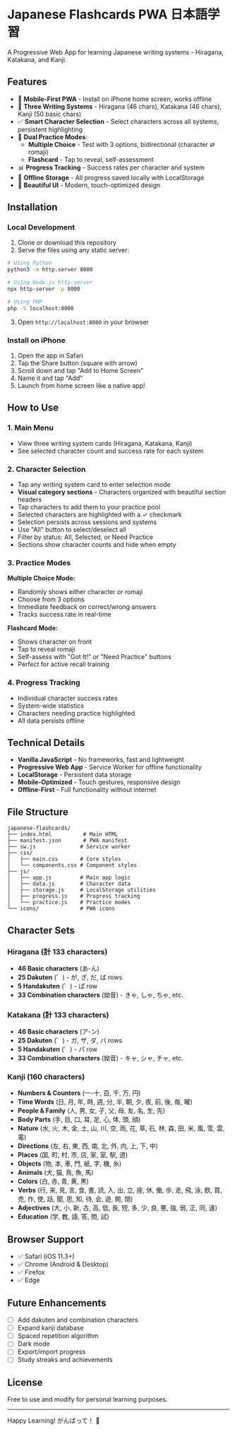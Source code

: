 # Japanese Flashcards PWA 日本語学習

A Progressive Web App for learning Japanese writing systems - Hiragana, Katakana, and Kanji.

## Features

- 📱 **Mobile-First PWA** - Install on iPhone home screen, works offline
- 🎌 **Three Writing Systems** - Hiragana (46 chars), Katakana (46 chars), Kanji (50 basic chars)
- ✅ **Smart Character Selection** - Select characters across all systems, persistent highlighting
- 🎯 **Dual Practice Modes**:
  - **Multiple Choice** - Test with 3 options, bidirectional (character ⇄ romaji)
  - **Flashcard** - Tap to reveal, self-assessment
- 📊 **Progress Tracking** - Success rates per character and system
- 💾 **Offline Storage** - All progress saved locally with LocalStorage
- 🎨 **Beautiful UI** - Modern, touch-optimized design

## Installation

### Local Development

1. Clone or download this repository
2. Serve the files using any static server:

```bash
# Using Python
python3 -m http.server 8000

# Using Node.js http-server
npx http-server -p 8000

# Using PHP
php -S localhost:8000
```

3. Open `http://localhost:8000` in your browser

### Install on iPhone

1. Open the app in Safari
2. Tap the Share button (square with arrow)
3. Scroll down and tap "Add to Home Screen"
4. Name it and tap "Add"
5. Launch from home screen like a native app!

## How to Use

### 1. Main Menu
- View three writing system cards (Hiragana, Katakana, Kanji)
- See selected character count and success rate for each system

### 2. Character Selection
- Tap any writing system card to enter selection mode
- **Visual category sections** - Characters organized with beautiful section headers
- Tap characters to add them to your practice pool
- Selected characters are highlighted with a ✓ checkmark
- Selection persists across sessions and systems
- Use "All" button to select/deselect all
- Filter by status: All, Selected, or Need Practice
- Sections show character counts and hide when empty

### 3. Practice Modes

**Multiple Choice Mode:**
- Randomly shows either character or romaji
- Choose from 3 options
- Immediate feedback on correct/wrong answers
- Tracks success rate in real-time

**Flashcard Mode:**
- Shows character on front
- Tap to reveal romaji
- Self-assess with "Got It!" or "Need Practice" buttons
- Perfect for active recall training

### 4. Progress Tracking
- Individual character success rates
- System-wide statistics
- Characters needing practice highlighted
- All data persists offline

## Technical Details

- **Vanilla JavaScript** - No frameworks, fast and lightweight
- **Progressive Web App** - Service Worker for offline functionality
- **LocalStorage** - Persistent data storage
- **Mobile-Optimized** - Touch gestures, responsive design
- **Offline-First** - Full functionality without internet

## File Structure

```
japanese-flashcards/
├── index.html          # Main HTML
├── manifest.json       # PWA manifest
├── sw.js              # Service worker
├── css/
│   ├── main.css       # Core styles
│   └── components.css # Component styles
├── js/
│   ├── app.js         # Main app logic
│   ├── data.js        # Character data
│   ├── storage.js     # LocalStorage utilities
│   ├── progress.js    # Progress tracking
│   └── practice.js    # Practice modes
└── icons/             # PWA icons

```

## Character Sets

### Hiragana (計 133 characters)
- **46 Basic characters** (あ-ん)
- **25 Dakuten** (゛) - が, ざ, だ, ば rows
- **5 Handakuten** (゜) - ぱ row
- **33 Combination characters** (拗音) - きゃ, しゃ, ちゃ, etc.

### Katakana (計 133 characters)
- **46 Basic characters** (ア-ン)
- **25 Dakuten** (゛) - ガ, ザ, ダ, バ rows
- **5 Handakuten** (゜) - パ row
- **33 Combination characters** (拗音) - キャ, シャ, チャ, etc.

### Kanji (160 characters)
- **Numbers & Counters** (一-十, 百, 千, 万, 円)
- **Time Words** (日, 月, 年, 時, 週, 分, 半, 朝, 夕, 夜, 前, 後, 毎, 曜)
- **People & Family** (人, 男, 女, 子, 父, 母, 友, 名, 生, 先)
- **Body Parts** (手, 目, 口, 耳, 足, 心, 体, 頭, 顔)
- **Nature** (水, 火, 木, 金, 土, 山, 川, 空, 雨, 花, 草, 石, 林, 森, 田, 米, 風, 雪, 雲, 電)
- **Directions** (左, 右, 東, 西, 南, 北, 外, 内, 上, 下, 中)
- **Places** (国, 町, 村, 市, 店, 家, 室, 駅, 道)
- **Objects** (物, 本, 車, 門, 紙, 字, 機, 糸)
- **Animals** (犬, 猫, 鳥, 魚, 馬)
- **Colors** (白, 赤, 青, 黄, 黒)
- **Verbs** (行, 来, 見, 言, 食, 書, 読, 入, 出, 立, 座, 休, 働, 歩, 走, 飛, 泳, 飲, 買, 売, 作, 使, 話, 聞, 思, 知, 待, 会, 遊, 開, 閉)
- **Adjectives** (大, 小, 新, 古, 高, 低, 長, 短, 多, 少, 良, 悪, 強, 弱, 正, 同, 違)
- **Education** (学, 教, 語, 答, 問, 試)

## Browser Support

- ✅ Safari (iOS 11.3+)
- ✅ Chrome (Android & Desktop)
- ✅ Firefox
- ✅ Edge

## Future Enhancements

- [ ] Add dakuten and combination characters
- [ ] Expand kanji database
- [ ] Spaced repetition algorithm
- [ ] Dark mode
- [ ] Export/import progress
- [ ] Study streaks and achievements

## License

Free to use and modify for personal learning purposes.

---

Happy Learning! がんばって！ 🎌
